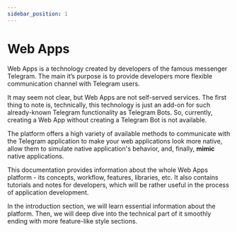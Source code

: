 ```yaml
---
sidebar_position: 1
---
```


# Web Apps

Web Apps is a technology created by developers of the famous messenger Telegram.
The main it’s purpose is to provide developers more flexible communication
channel with Telegram users.

It may seem not clear, but Web Apps are not self-served services. The first
thing to note is, technically, this technology is just an add-on for such
already-known Telegram functionality as Telegram Bots. So, currently, creating a
Web App without creating a Telegram Bot is not available.

The platform offers a high variety of available methods to communicate with the
Telegram application to make your web applications look more native, allow them
to simulate native application's behavior, and, finally, **mimic** native
applications.

This documentation provides information about the whole Web Apps platform - its
concepts, workflow, features, libraries, etc. It also contains tutorials and
notes for developers, which will be rather useful in the process of application
development.

In the introduction section, we will learn essential information about the
platform. Then, we will deep dive into the technical part of it smoothly ending
with more feature-like style sections.
